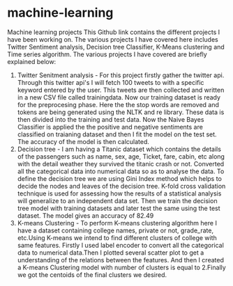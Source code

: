 # machine-learning
Machine learning projects
This Github link contains the different projects I have been working on. The various projects I have covered here includes Twitter Sentiment analysis, Decision tree Classifier, K-Means clustering and Time series algorithm. The various projects I have covered are briefly explained below:
1. Twitter Senitment analysis - For this project firstly gather the twitter api. Through this twitter api's I will fetch 100 tweets to with a specific keyword entered by the user. This tweets are then collected and written in a new CSV file called trainingdata. Now our training dataset is ready for the preprocesing phase. Here the the stop words are removed and tokens are being generated using the NLTK and re library. These data is then divided into the training and test data. Now the Naive Bayes Classifier is applied the the positive and negative sentiments are classified on traianing dataset and then I fit the model on the test set. The accuracy of the model is then calculated.
2. Decision tree - I am having a Titanic dataset which contains the details of the passengers  such as name, sex, age, Ticket, fare, cabin, etc along with the detail weather they survived the titanic crash or not. Converted all the categorical data into numerical data so as to analyse the data. To define the decision tree we are using Gini Index method which helps to decide the nodes and leaves of the decision tree. K-fold cross validation technique is used for assessing how the results of a statistical analysis will generalize to an independent data set. Then we train the decision tree model with training datasets and later test the same using the test dataset. The model gives an accuracy of 82.49
3. K-means Clustering - To perform K-means clustering algorithm here I have a dataset containing college names, private or not, grade_rate, etc.Using K-means we intend to find different clusters of college with same features. Firstly I used label encoder to convert all the categorical data to numerical data.Then I plotted several scatter plot to get a understanding of the relations between the features. And then I created a K-means Clustering model with number of clusters is equal to 2.Finally we got the centoids of the final clusters we desired. 
 
